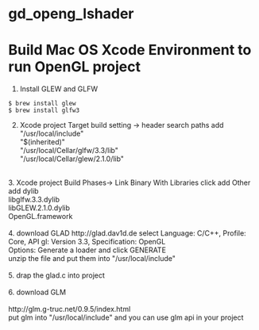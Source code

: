 # gd_openg_lshader

# Build Mac OS Xcode Environment to run OpenGL project
1. Install GLEW and GLFW
``` shell
$ brew install glew
$ brew install glfw3
```
2. Xcode project Target build setting -> header search paths add <br> "/usr/local/include" <br> "$(inherited)" <br> "/usr/local/Cellar/glfw/3.3/lib" <br> "/usr/local/Cellar/glew/2.1.0/lib"
<br>
3. Xcode project Build Phases-> Link Binary With Libraries click add Other <br> add dylib <br> libglfw.3.3.dylib <br> libGLEW.2.1.0.dylib <br> OpenGL.framework
<br>
<br>
4. download GLAD
http://glad.dav1d.de
select Language: C/C++, Profile: Core, API gl: Version 3.3, Specification: OpenGL <br> Options: Generate a loader and click GENERATE <br> unzip the file and put them into "/usr/local/include"
<br>
<br>
5. drap the glad.c into project
<br>
<br>
6. download GLM
<br>
<br>
http://glm.g-truc.net/0.9.5/index.html <br> put glm into "/usr/local/include" and you can use glm api in your project


